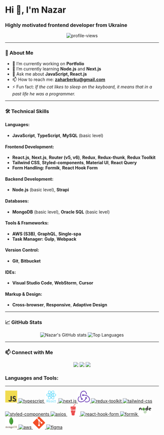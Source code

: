 # Hi 👋, I'm Nazar
### Highly motivated frontend developer from Ukraine

<p align="center">
  <img src="https://komarev.com/ghpvc/?username=nazar&label=Profile%20views&color=0e75b6&style=flat" alt="profile-views" /> 
</p>

---

### 🌟 About Me

- 🔭 I’m currently working on **Portfolio**
- 🌱 I’m currently learning **Node.js** and **Next.js**
- 💬 Ask me about **JavaScript, React.js**
- 📫 How to reach me: **zaharberku@gmail.com**
- ⚡ Fun fact: *If the cat likes to sleep on the keyboard, it means that in a past life he was a programmer.*

---

### 🛠 Technical Skills

#### **Languages:**
- **JavaScript**, **TypeScript**, **MySQL** (basic level)

#### **Frontend Development:**
- **React.js**, **Next.js**, **Router (v5, v6)**, **Redux**, **Redux-thunk**, **Redux Toolkit**
- **Tailwind CSS**, **Styled-components**, **Material UI**, **React Query**
- **Form Handling:** **Formik**, **React Hook Form**

#### **Backend Development:**
- **Node.js** (basic level), **Strapi**

#### **Databases:**
- **MongoDB** (basic level), **Oracle SQL** (basic level)

#### **Tools & Frameworks:**
- **AWS (S3B)**, **GraphQL**, **Single-spa**
- **Task Manager:** **Gulp**, **Webpack**

#### **Version Control:**
- **Git**, **Bitbucket**

#### **IDEs:**
- **Visual Studio Code**, **WebStorm**, **Cursor**

#### **Markup & Design:**
- **Cross-browser**, **Responsive**, **Adaptive Design**

---

### 📈 GitHub Stats
<p align="center">
  <img src="https://github-readme-stats.vercel.app/api?username=ZaharBerku&show_icons=true&theme=radical" alt="Nazar's GitHub stats" />
  <img src="https://github-readme-stats.vercel.app/api/top-langs/?username=ZaharBerku&layout=compact&theme=radical" alt="Top Languages" />
</p>

---

### 📫 Connect with Me
<p align="center">
  <a href="mailto:zaharberku@gmail.com"><img src="https://img.shields.io/badge/-Email-D14836?style=for-the-badge&logo=gmail&logoColor=white" /></a>
  <a href="https://www.linkedin.com/in/nazar-dubovyk-073512234"><img src="https://img.shields.io/badge/-LinkedIn-0077B5?style=for-the-badge&logo=linkedin&logoColor=white" /></a>
  <a href="https://github.com/ZaharBerku"><img src="https://img.shields.io/badge/-GitHub-181717?style=for-the-badge&logo=github&logoColor=white" /></a>
</p>


### Languages and Tools:
____

<p align="left" dir="auto"> 
  <a href="https://developer.mozilla.org/en-US/docs/Web/JavaScript" rel="nofollow"> 
    <img src="https://raw.githubusercontent.com/devicons/devicon/master/icons/javascript/javascript-original.svg" alt="javascript" width="40" height="40" style="max-width: 100%;"> 
  </a> 
  <a href="https://www.typescriptlang.org/" rel="nofollow"> 
    <img src="https://upload.wikimedia.org/wikipedia/commons/4/4c/Typescript_logo_2020.svg" alt="typescript" width="40" height="40" style="max-width: 100%;"> 
  </a> 
  <a href="https://reactjs.org/" rel="nofollow"> 
    <img src="https://raw.githubusercontent.com/devicons/devicon/master/icons/react/react-original-wordmark.svg" alt="react" width="40" height="40" style="max-width: 100%;"> 
  </a> 
  <a href="https://nextjs.org/" rel="nofollow"> 
    <img src="https://upload.vectorlogo.zone/logos/nextjs/images/8e52b5f4-2cc3-4f25-b6d3-36c63a560454.svg" alt="next.js" width="40" height="40" style="max-width: 100%;"> 
  </a> 
  <a href="https://redux.js.org" rel="nofollow"> 
    <img src="https://raw.githubusercontent.com/devicons/devicon/master/icons/redux/redux-original.svg" alt="redux" width="40" height="40" style="max-width: 100%;"> 
  </a> 
  <a href="https://redux-toolkit.js.org/" rel="nofollow"> 
    <img src="https://hybridheroes.de/blog/content/images/size/w1200/2022/03/redux-toolkit-1400.jpg" alt="redux-toolkit" width="100" height="40" style="max-width: 100%;"> 
  </a> 
  <a href="https://tailwindcss.com/brand" rel="nofollow"> 
    <img src="https://upload.wikimedia.org/wikipedia/commons/thumb/d/d5/Tailwind_CSS_Logo.svg/2048px-Tailwind_CSS_Logo.svg.png" alt="tailwind-css" width="40" height="40" style="max-width: 100%;"> 
  </a>
  <a href="https://styled-components.com/" rel="nofollow"> 
    <img src="https://styled-components.com/logo.png" alt="styled-components" width="40" height="40" style="max-width: 100%;"> 
  </a>
  <a href="https://axios-http.com/docs/intro" rel="nofollow"> 
    <img src="https://upload.vectorlogo.zone/logos/axios/images/e2aae3c1-f98d-450b-8406-513bb5e6d5da.svg" alt="axios" width="40" height="40" style="max-width: 100%;"> 
  </a> 
  <a href="https://gulpjs.com" rel="nofollow"> 
    <img src="https://raw.githubusercontent.com/devicons/devicon/master/icons/gulp/gulp-plain.svg" alt="gulp" width="40" height="40" style="max-width: 100%;"> 
  </a> 
  <a href="https://react-hook-form.com/" rel="nofollow"> 
    <img src="https://avatars.githubusercontent.com/u/53986236?s=280&v=4" alt="react-hook-form" width="40" height="40" style="max-width: 100%;"> 
  </a> 
  <a href="https://formik.org/docs/overview" rel="nofollow"> 
    <img src="https://static-00.iconduck.com/assets.00/formik-icon-512x512-se1fegy1.png" alt="formik" width="40" height="40" style="max-width: 100%;"> 
  </a> 
  <a href="https://nodejs.org" rel="nofollow"> 
    <img src="https://raw.githubusercontent.com/devicons/devicon/master/icons/nodejs/nodejs-original-wordmark.svg" alt="nodejs" width="40" height="40" style="max-width: 100%;"> 
  </a> 
  <a href="https://www.mongodb.com/" rel="nofollow"> 
    <img src="https://raw.githubusercontent.com/devicons/devicon/master/icons/mongodb/mongodb-original-wordmark.svg" alt="mongodb" width="40" height="40" style="max-width: 100%;"> 
  </a> 
  <a href="https://aws.amazon.com/" rel="nofollow"> 
    <img src="https://upload.vectorlogo.zone/logos/amazon_aws/images/5f91c3b8-80a4-4a63-b52b-7ab8e093ce77.svg" alt="aws" width="40" height="40" style="max-width: 100%;"> 
  </a> 
  <a href="https://git-scm.com/" rel="nofollow"> 
    <img src="https://raw.githubusercontent.com/devicons/devicon/master/icons/git/git-original.svg" alt="git" width="40" height="40" style="max-width: 100%;"> 
  </a> 
  <a href="https://www.figma.com/" rel="nofollow"> 
    <img src="https://upload.vectorlogo.zone/logos/figma/images/4d564f22-26ea-4ecb-9826-cb043d44444b.svg" alt="figma" width="40" height="40" style="max-width: 100%;"> 
  </a> 
</p>

